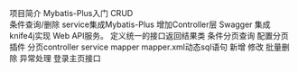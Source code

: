 项目简介
Mybatis-Plus入门
    CRUD    
    条件查询/删除
    service集成Mybatis-Plus
增加Controller层
Swagger 集成knife4j实现 Web API服务。
定义统一的接口返回结果类
条件分页查询
    配置分页插件
    分页controller
    service
    mapper
    mapper.xml动态sql语句
新增
修改
批量删除
异常处理
登录主页接口

